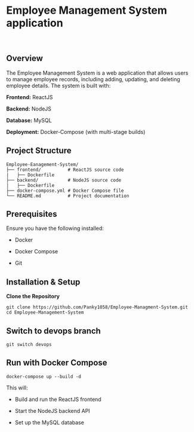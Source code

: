 # Employee Management System application
&nbsp;

## Overview

The Employee Management System is a web application that allows users to manage employee records, including adding, updating, and deleting employee details. The system is built with:

**Frontend:** ReactJS

**Backend:** NodeJS

**Database:** MySQL

**Deployment:** Docker-Compose (with multi-stage builds)

## Project Structure

```
Employee-Eanagement-System/
├── frontend/          # ReactJS source code
|   ├── Dockerfile
├── backend/           # NodeJS source code
|   ├── Dockerfile
├── docker-compose.yml # Docker Compose file
└── README.md          # Project documentation
```

## Prerequisites

Ensure you have the following installed:

- Docker

- Docker Compose

- Git

## Installation & Setup

**Clone the Repository**
```
git clone https://github.com/Panky1058/Employee-Managment-System.git
cd Employee-Management-System
```
## Switch to devops branch
```
git switch devops
```

## Run with Docker Compose

```
docker-compose up --build -d
```

This will:

- Build and run the ReactJS frontend

- Start the NodeJS backend API

- Set up the MySQL database
